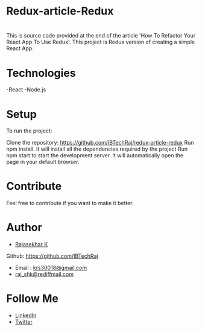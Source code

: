 # Redux-article-Redux
# 
This is source code provided at the end of the article 'How To Refactor Your React App To Use Redux'.
This project is Redux version of creating a simple React App.

# Technologies

-React
-Node.js

# Setup
To run the project:

Clone the repository: https://github.com/IBTechRaj/redux-article-redux
Run npm install. It will install all the dependencies required by the project
Run npm start to start the development server. It will automatically open the page in your default browser.

# Contribute
Feel free to contribute if you want to make it better.

# Author
* [Rajasekhar K ](https://github.com/IBTechRaj)

Github: https://github.com/IBTechRaj
* Email : krs30018@gmail.com 
* raj_shk@rediffmail.com

# Follow Me

* [LinkedIn](https://www.linkedin.com/in/rajkatakamsetty/)
* [Twitter](https://twitter.com/IBTechRaj)


